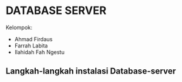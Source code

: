 # DATABASE SERVER
Kelompok:
- Ahmad Firdaus
- Farrah Labita
- Ilahidah Fah Ngestu

## Langkah-langkah instalasi Database-server

